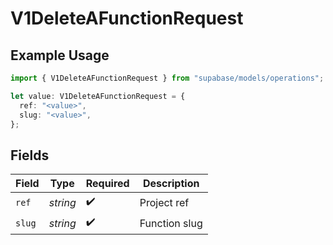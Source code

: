# V1DeleteAFunctionRequest

## Example Usage

```typescript
import { V1DeleteAFunctionRequest } from "supabase/models/operations";

let value: V1DeleteAFunctionRequest = {
  ref: "<value>",
  slug: "<value>",
};
```

## Fields

| Field              | Type               | Required           | Description        |
| ------------------ | ------------------ | ------------------ | ------------------ |
| `ref`              | *string*           | :heavy_check_mark: | Project ref        |
| `slug`             | *string*           | :heavy_check_mark: | Function slug      |